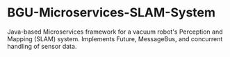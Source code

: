 # BGU-Microservices-SLAM-System
Java-based Microservices framework for a vacuum robot's Perception and Mapping (SLAM) system. Implements Future, MessageBus, and concurrent handling of sensor data.

